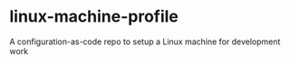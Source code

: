 # linux-machine-profile
A configuration-as-code repo to setup a Linux machine for development work 
